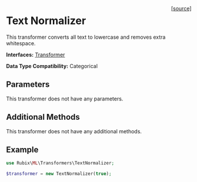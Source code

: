 <span style="float:right;"><a href="https://github.com/RubixML/RubixML/blob/master/src/Transformers/TextNormalizer.php">[source]</a></span>

# Text Normalizer
This transformer converts all text to lowercase and removes extra whitespace.

**Interfaces:** [Transformer](api.md#transformer)

**Data Type Compatibility:** Categorical

## Parameters
This transformer does not have any parameters.

## Additional Methods
This transformer does not have any additional methods.

## Example
```php
use Rubix\ML\Transformers\TextNormalizer;

$transformer = new TextNormalizer(true);
```
